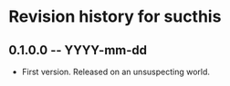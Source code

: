 # Revision history for sucthis

## 0.1.0.0  -- YYYY-mm-dd

* First version. Released on an unsuspecting world.
